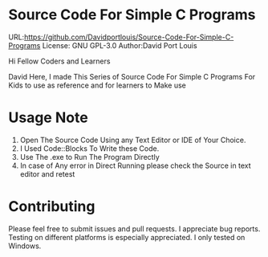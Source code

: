 # Source Code For Simple C Programs

URL:https://github.com/Davidportlouis/Source-Code-For-Simple-C-Programs
License: GNU GPL-3.0
Author:David Port Louis

Hi Fellow Coders and Learners

David Here, I made This Series of Source Code For Simple C Programs 
For Kids to use as reference and for learners to Make use

Usage Note
==========

1. Open The Source Code Using any Text Editor or IDE of Your Choice.
2. I Used Code::Blocks To Write these Code.
3. Use The .exe to Run The Program Directly
4. In case of Any error in Direct Running please check the Source in text editor and retest

Contributing
============

Please feel free to submit issues and pull requests. I appreciate bug reports.
Testing on different platforms is especially appreciated. I only tested on Windows.